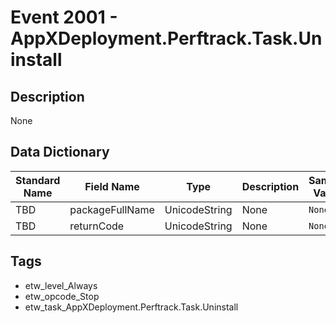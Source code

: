 # Event 2001 - AppXDeployment.Perftrack.Task.Uninstall

## Description
None

## Data Dictionary
|Standard Name|Field Name|Type|Description|Sample Value|
|---|---|---|---|---|
|TBD|packageFullName|UnicodeString|None|`None`|
|TBD|returnCode|UnicodeString|None|`None`|

## Tags
* etw_level_Always
* etw_opcode_Stop
* etw_task_AppXDeployment.Perftrack.Task.Uninstall